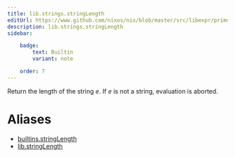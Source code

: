 ```yaml
---
title: lib.strings.stringLength
editUrl: https://www.github.com/nixos/nix/blob/master/src/libexpr/primops.cc
description: lib.strings.stringLength
sidebar:

    badge:
        text: Builtin
        variant: note

    order: 7
---
```


Return the length of the string *e*. If *e* is not a string,
evaluation is aborted.


# Aliases

- [builtins.stringLength](/nix-doc-comments/reference/builtins/builtins-stringlength)
- [lib.stringLength](/nix-doc-comments/reference/lib/lib-stringlength)


